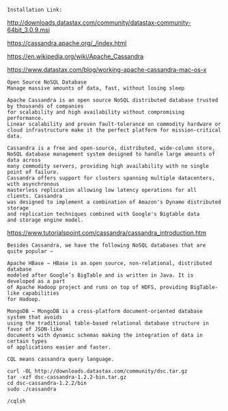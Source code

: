 ```
Installation Link:
```

http://downloads.datastax.com/community/datastax-community-64bit_3.0.9.msi

https://cassandra.apache.org/_/index.html

https://en.wikipedia.org/wiki/Apache_Cassandra

https://www.datastax.com/blog/working-apache-cassandra-mac-os-x

```
Open Source NoSQL Database
Manage massive amounts of data, fast, without losing sleep

Apache Cassandra is an open source NoSQL distributed database trusted by thousands of companies 
for scalability and high availability without compromising performance. 
Linear scalability and proven fault-tolerance on commodity hardware or
cloud infrastructure make it the perfect platform for mission-critical data.

Cassandra is a free and open-source, distributed, wide-column store,
NoSQL database management system designed to handle large amounts of data across
many commodity servers, providing high availability with no single point of failure.
Cassandra offers support for clusters spanning multiple datacenters, with asynchronous
masterless replication allowing low latency operations for all clients. Cassandra
was designed to implement a combination of Amazon's Dynamo distributed storage 
and replication techniques combined with Google's Bigtable data 
and storage engine model.
```


https://www.tutorialspoint.com/cassandra/cassandra_introduction.htm

```
Besides Cassandra, we have the following NoSQL databases that are quite popular −

Apache HBase − HBase is an open source, non-relational, distributed database
modeled after Google’s BigTable and is written in Java. It is developed as a part 
of Apache Hadoop project and runs on top of HDFS, providing BigTable-like capabilities
for Hadoop.

MongoDB − MongoDB is a cross-platform document-oriented database system that avoids 
using the traditional table-based relational database structure in favor of JSON-like
documents with dynamic schemas making the integration of data in certain types
of applications easier and faster.

CQL means cassandra query language.
```

```
curl -OL http://downloads.datastax.com/community/dsc.tar.gz
tar -xzf dsc-cassandra-1.2.2-bin.tar.gz
cd dsc-cassandra-1.2.2/bin
sudo ./cassandra

/cqlsh
```

